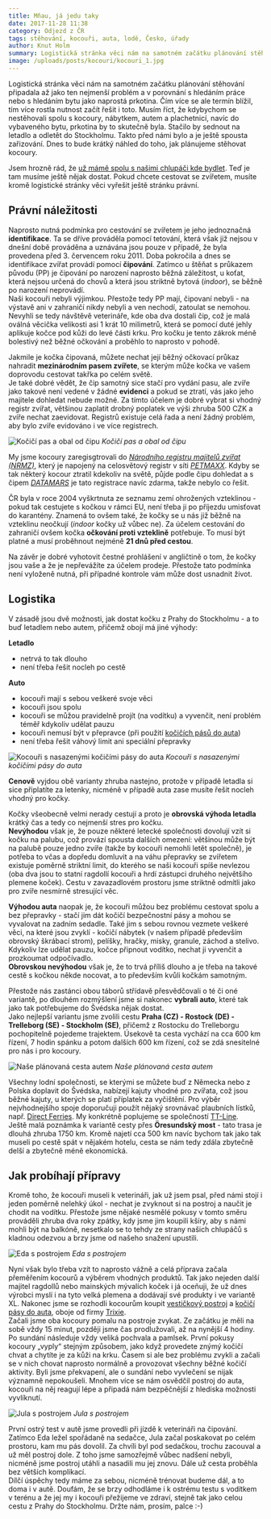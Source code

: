 ```yaml
---
title: Mňau, já jedu taky
date: 2017-11-28 11:38
category: Odjezd z ČR
tags: stěhování, kocouři, auta, lodě, Česko, úřady
author: Knut Holm
summary: Logistická stránka věci nám na samotném začátku plánování stěhování připadala až jako ten nejmenší problém a v porovnání s hledáním práce nebo s hledáním bytu jako naprostá prkotina. Čím více se ale termín blížil, tím více rostla nutnost začít řešit i toto. Musím říct, že kdybychom se nestěhovali spolu s kocoury, nábytkem, autem a plachetnicí, navíc do vybaveného bytu, prkotina by to skutečně byla. Stačilo by sednout na letadlo a odletět do Stockholmu. Takto před námi bylo a je ještě spousta zařizování. Dnes to bude krátký náhled do toho, jak plánujeme stěhovat kocoury.
image: /uploads/posts/kocouri/kocouri_1.jpg
---
```


Logistická stránka věci nám na samotném začátku plánování stěhování připadala až jako ten nejmenší problém a v porovnání s hledáním práce nebo s hledáním bytu jako naprostá prkotina. Čím více se ale termín blížil, tím více rostla nutnost začít řešit i toto. Musím říct, že kdybychom se nestěhovali spolu s kocoury, nábytkem, autem a plachetnicí, navíc do vybaveného bytu, prkotina by to skutečně byla. Stačilo by sednout na letadlo a odletět do Stockholmu. Takto před námi bylo a je ještě spousta zařizování. Dnes to bude krátký náhled do toho, jak plánujeme stěhovat kocoury.

Jsem hrozně rád, že [už mámě spolu s našimi chlupáči kde bydlet](/blog/pohadka-o-nove-adrese). Teď je tam musíme ještě nějak dostat. Pokud chcete cestovat se zvířetem, musíte kromě logistické stránky věci vyřešit ještě stránku právní.

## Právní náležitosti

Naprosto nutná podmínka pro cestování se zvířetem je jeho jednoznačná __identifikace__. Ta se dříve prováděla pomocí tetování, která však již nejsou v dnešní době prováděna a uznávána jsou pouze v případě, že byla provedena před 3. červencem roku 2011.  Doba pokročila a dnes se identifikace zvířat provádí pomocí __čipování__. Zatímco u štěňat s průkazem původu (PP) je čipování po narození naprosto běžná záležitost, u koťat, která nejsou určená do chovů a která jsou striktně bytová (_indoor_), se běžně po narození neprovádí.  
Naši kocouři nebyli výjimkou. Přestože tedy PP mají, čipovaní nebyli - na výstavě ani v zahraničí nikdy nebyli a ven nechodí, zatoulat se nemohou. Nevyhli se tedy návštěvě veterináře, kde oba dva dostali čip, což je malá oválná věcička velikosti asi 1 krát 10 milimetrů, která se pomocí duté jehly aplikuje kočce pod kůži do levé části krku. Pro kočku je tento zákrok méně bolestivý než běžné očkování a proběhlo to naprosto v pohodě.

Jakmile je kočka čipovaná, můžete nechat její běžný očkovací průkaz nahradit __mezinárodním pasem zvířete__, se kterým může kočka ve vašem doprovodu cestovat takřka po celém světě.  
Je také dobré vědět, že čip samotný sice stačí pro vydání pasu, ale zvíře jako takové není vedené v žádné __evidenci__ a pokud se ztratí, vás jako jeho majitele dohledat nebude možné. Za tímto účelem je dobré vybrat si vhodný registr zvířat, většinou zaplatit drobný poplatek ve výši zhruba 500 CZK a zvíře nechat zaevidovat. Registrů existuje celá řada a není žádný problém, aby bylo zvíře evidováno i ve více registrech.  

![Kočičí pas a obal od čipu](/uploads/posts/kocouri/kocouri_4.jpg)
*Kočičí pas a obal od čipu*

My jsme kocoury zaregisgtrovali do [_Národního registru majitelů zvířat (NRMZ)_](http://www.narodniregistr.cz/), který je napojený na celosvětový registr v síti [_PETMAXX_](http://www.petmaxx.com/). Kdyby se tak některý kocour ztratil kdekoliv na světě, půjde podle čipu dohledat a s čipem [_DATAMARS_](https://www.datamars.com/) je tato registrace navíc zdarma, takže nebylo co řešit.

ČR byla v roce 2004 vyškrtnuta ze seznamu zemí ohrožených vzteklinou - pokud tak cestujete s kočkou v rámci EU, není třeba ji po příjezdu umisťovat do karantény. Znamená to ovšem také, že kočky se u nás již běžně na vzteklinu neočkují (_indoor_ kočky už vůbec ne). Za účelem cestování do zahraničí ovšem kočka __očkování proti vzteklině__ potřebuje. To musí být platné a musí proběhnout nejméně __21 dnů před cestou__.

Na závěr je dobré vyhotovit čestné prohlášení v angličtině o tom, že kočky jsou vaše a že je nepřevážíte za účelem prodeje. Přestože tato podmínka není vyloženě nutná, při případné kontrole vám může dost usnadnit život.

## Logistika

V zásadě jsou dvě možnosti, jak dostat kočku z Prahy do Stockholmu - a to buď letadlem nebo autem, přičemž obojí má jiné výhody:

__Letadlo__

* netrvá to tak dlouho
* není třeba řešit nocleh po cestě

__Auto__

* kocouři mají s sebou veškeré svoje věci
* kocouři jsou spolu
* kocouři se můžou pravidelně projít (na vodítku) a vyvenčit, není problém téměř kdykoliv udělat pauzu
* kocouři nemusí být v přepravce (při použití [kočičích pásů do auta](http://www.zoohit.cz/shop/kocky/doplnky_na_cesty/postroje/504474))
* není třeba řešit váhový limit ani speciální přepravky

![Kocouři s nasazenými kočičími pásy do auta](/uploads/posts/kocouri/kocouri_1.jpg)
*Kocouři s nasazenými kočičími pásy do auta*

__Cenově__ vyjdou obě varianty zhruba nastejno, protože v případě letadla si sice připlatíte za letenky, nicméně v případě auta zase musíte řešit nocleh vhodný pro kočky. 

Kočky všeobecně velmi nerady cestují a proto je __obrovská výhoda letadla__ krátký čas a tedy co nejmenší stres pro kočku.  
__Nevýhodou__ však je, že pouze některé letecké společnosti dovolují vzít si kočku na palubu, což provází spousta dalších omezení: většinou může být na palubě pouze jedno zvíře (takže by kocouři nemohli letět společně), je potřeba to včas a dopředu domluvit a na váhu přepravky se zvířetem existuje poměrně striktní limit, do kterého se naši kocouři spíše nevlezou (oba dva jsou to statní ragdollí kocouři a hrdí zástupci druhého největšího plemene koček). Cestu v zavazadlovém prostoru jsme striktně odmítli jako pro zvíře nesmírně stresující věc.

__Výhodou auta__ naopak je, že kocouři můžou bez problému cestovat spolu a bez přepravky - stačí jim dát kočičí bezpečnostní pásy a mohou se vyvalovat na zadním sedadle. Také jim s sebou rovnou vezmete veškeré věci, na které jsou zvyklí - kočičí nábytek (v našem případě především obrovský škrábací strom), pelíšky, hračky, misky, granule, záchod a stelivo. Kdykoliv lze udělat pauzu, kočce připnout vodítko, nechat ji vyvenčit a prozkoumat odpočívadlo.  
__Obrovskou nevýhodou__ však je, že to trvá příliš dlouho a je třeba na takové cestě s kočkou někde nocovat, a to především kvůli kočkám samotným. 

Přestože nás zastánci obou táborů střídavě přesvědčovali o té či oné variantě, po dlouhém rozmýšlení jsme si nakonec __vybrali auto__, které tak jako tak potřebujeme do Švédska nějak dostat.  
Jako nejlepší variantu jsme zvolili cestu __Praha (CZ) - Rostock (DE) - Trelleborg (SE) - Stockholm (SE)__, přičemž z Rostocku do Trelleborgu pochopitelně pojedeme trajektem. Úsekově ta cesta vychází na cca 600 km řízení, 7 hodin spánku a potom dalších 600 km řízení, což se zdá snesitelné pro nás i pro kocoury.  

![Naše plánovaná cesta autem](/uploads/posts/kocouri/trasa.png)
*Naše plánovaná cesta autem*

Všechny lodní společnosti, se kterými se můžete buď z Německa nebo z Polska doplavit do Švédska, nabízejí kajuty vhodné pro zvířata, což jsou běžné kajuty, u kterých se platí příplatek za vyčištění. Pro výběr nejvhodnejšího spoje doporučuji použít nějaký srovnávač plaubních lístků, např. [Direct Ferries](https://www.directferries.com/). My konkrétně poplujeme se společností [TT-Line](https://ibe.booking.ttline.com/passage/en/Step1).  
Ještě malá poznámka k variantě cesty přes __Öresundský most__ - tato trasa je dlouhá zhruba 1750 km. Kromě najetí cca 500 km navíc bychom tak jako tak museli po cestě spát v nějakém hotelu, cesta se nám tedy zdála zbytečně delší a zbytečně méně ekonomická.

## Jak probíhají přípravy

Kromě toho, že kocouři museli k veterináři, jak už jsem psal, před námi stojí i jeden poměrně nelehký úkol - nechat je zvyknout si na postroj a naučit je chodit na vodítku. Přestože jsme nějaké nesmělé pokusy v tomto směru prováděli zhruba dva roky zpátky, kdy jsme jim koupili kšíry, aby s námi mohli být na balkóně, nesetkalo se to tehdy ze strany našich chlupáčů s kladnou odezvou a brzy jsme od našeho snažení upustili.

![Eda s postrojem](/uploads/posts/kocouri/kocouri_3.jpg)
*Eda s postrojem*

Nyní však bylo třeba vzít to naprosto vážně a celá příprava začala přeměřením kocourů a výběrem vhodných produktů. Tak jako nejeden další majitel ragdollů nebo mainských mývalích koček i já oceňuji, že už dnes výrobci myslí i na tyto velká plemena a dodávají své produkty i ve variantě XL. Nakonec jsme se rozhodli kocourům koupit [vestičkový postroj](http://www.zoohit.cz/shop/kocky/doplnky_na_cesty/postroje/475528) a [kočičí pásy do auta](http://www.zoohit.cz/shop/kocky/doplnky_na_cesty/postroje/504474), oboje od firmy [Trixie](http://www.trixiecz.cz/).  
Začali jsme oba kocoury pomalu na postroje zvykat. Ze začátku je měli na sobě vždy 15 minut, později jsme čas prodlužovali, až na nynější 4 hodiny. Po sundání následuje vždy veliká pochvala a pamlsek. První pokusy kocoury „vyply“ stejným způsobem, jako když provedete znýmý kočičí chvat a chytíte je za kůži na krku. Časem si ale bez problému zvykli a začali se v nich chovat naprosto normálně a provozovat všechny běžné kočičí aktivity. Byli jsme překvapení, ale o sundání nebo vyvlečení se nijak významně nepokoušeli. Mnohem více se nám osvědčil postroj do auta, kocouři na něj reagují lépe a připadá nám bezpěčnější z hlediska možnosti vyvlíknutí.

![Jula s postrojem](/uploads/posts/kocouri/kocouri_2.jpg)
*Jula s postrojem*

První ostrý test v autě jsme provedli při jízdě k veterináři na čipování. Zatímco Eda ležel spořádaně na sedačce, Jula začal poskakovat po celém prostoru, kam mu pás dovolil. Za chvíli byl pod sedačkou, trochu zacouval a už měl postroj dole. Z toho jsme samozřejmě vůbec nadšení nebyli, nicméně jsme postroj utáhli a nasadili mu jej znovu. Dále už cesta proběhla bez větších komplikací.  
Dílčí úspěchy tedy máme za sebou, nicméně trénovat budeme dál, a to doma i v autě. Doufám, že se brzy odhodláme i k ostrému testu s vodítkem v terénu a že jej my i kocouři přežijeme ve zdraví, stejně tak jako celou cestu z Prahy do Stockholmu. Držte nám, prosím, palce :-)

